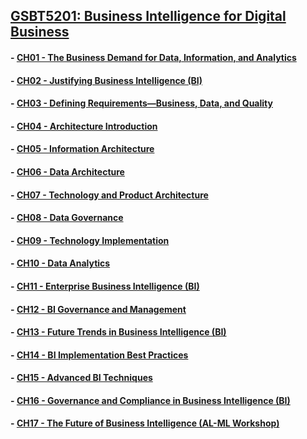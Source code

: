﻿## [GSBT5201: Business Intelligence for Digital Business](README.md)
#### - [CH01 - The Business Demand for Data, Information, and Analytics](Chapter01/README.md)
#### - [CH02 - Justifying Business Intelligence (BI)](Chapter02/README.md)
#### - [CH03 - Defining Requirements—Business, Data, and Quality](Chapter03/README.md)
#### - [CH04 - Architecture Introduction](Chapter04/README.md)
#### - [CH05 - Information Architecture](Chapter05/README.md)
#### - [CH06 - Data Architecture](Chapter06/README.md)
#### - [CH07 - Technology and Product Architecture](Chapter07/README.md)
#### - [CH08 - Data Governance](Chapter08/README.md)
#### - [CH09 - Technology Implementation](Chapter09/README.md)
#### - [CH10 - Data Analytics](Chapter10/README.md)
#### - [CH11 - Enterprise Business Intelligence (BI)](Chapter11/README.md)
#### - [CH12 - BI Governance and Management](Chapter12/README.md)
#### - [CH13 - Future Trends in Business Intelligence (BI)](Chapter13/README.md)
#### - [CH14 - BI Implementation Best Practices](Chapter14/README.md)
#### - [CH15 - Advanced BI Techniques](Chapter15/README.md)
#### - [CH16 - Governance and Compliance in Business Intelligence (BI)](Chapter16/README.md)
#### - [CH17 - The Future of Business Intelligence (AL-ML Workshop)](Chapter17/README.md)

